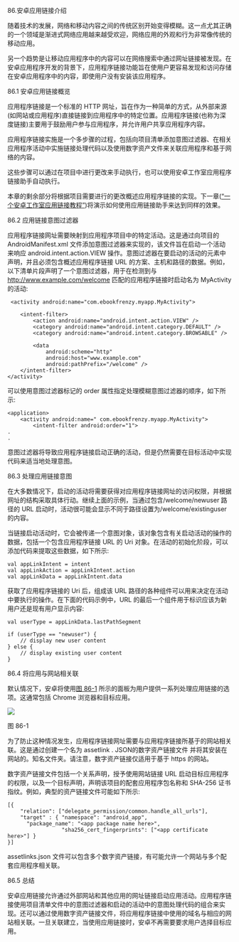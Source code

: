 86.安卓应用链接介绍

随着技术的发展，网络和移动内容之间的传统区别开始变得模糊。这一点尤其正确的一个领域是渐进式网络应用越来越受欢迎，网络应用的外观和行为非常像传统的移动应用。

另一个趋势是让移动应用程序中的内容可以在网络搜索中通过网址链接被发现。在安卓应用程序开发的背景下，应用程序链接功能旨在使用户更容易发现和访问存储在安卓应用程序中的内容，即使用户没有安装该应用程序。

86.1 安卓应用链接概览

应用程序链接是一个标准的 HTTP 网址，旨在作为一种简单的方式，从外部来源(如网站或应用程序)直接链接到应用程序中的特定位置。应用程序链接(也称为深度链接)主要用于鼓励用户参与应用程序，并允许用户共享应用程序内容。

应用程序链接实施是一个多步骤的过程，包括向项目清单添加意图过滤器、在相关应用程序活动中实施链接处理代码以及使用数字资产文件来关联应用程序和基于网络的内容。

这些步骤可以通过在项目中进行更改来手动执行，也可以使用安卓工作室应用程序链接助手自动执行。

本章的剩余部分将根据项目需要进行的更改概述应用程序链接的实现。下一章([“一个安卓工作室应用链接教程”](87.html#_idTextAnchor1605))将演示如何使用应用链接助手来达到同样的效果。

86.2 应用链接意图过滤器

应用程序链接网址需要映射到应用程序项目中的特定活动。这是通过向项目的 AndroidManifest.xml 文件添加意图过滤器来实现的，该文件旨在启动一个活动来响应 android.intent.action.VIEW 操作。意图过滤器在要启动的活动的元素中声明，并且必须包含概述应用程序链接 URL 的方案、主机和路径的数据。例如，以下清单片段声明了一个意图过滤器，用于在检测到与 http://www.example.com/welcome 匹配的应用程序链接时启动名为 MyActivity 的活动:

```
 <activity android:name="com.ebookfrenzy.myapp.MyActivity">

    <intent-filter>
        <action android:name="android.intent.action.VIEW" />
        <category android:name="android.intent.category.DEFAULT" />
        <category android:name="android.intent.category.BROWSABLE" />

        <data
            android:scheme="http"
            android:host="www.example.com"
            android:pathPrefix="/welcome" />
    </intent-filter>
</activity>
```

可以使用意图过滤器标记的 order 属性指定处理模糊意图过滤器的顺序，如下所示:

```
<application>
    <activity android:name=" com.ebookfrenzy.myapp.MyActivity">
        <intent-filter android:order="1">
.
.
```

意图过滤器将导致应用程序链接启动正确的活动，但是仍然需要在目标活动中实现代码来适当地处理意图。

86.3 处理应用链接意图

在大多数情况下，启动的活动将需要获得对应用程序链接网址的访问权限，并根据网址的结构采取具体行动。继续上面的示例，当通过包含/welcome/newuser 路径的 URL 启动时，活动很可能会显示不同于路径设置为/welcome/existinguser 的内容。

当链接启动活动时，它会被传递一个意图对象，该对象包含有关启动活动的操作的数据，包括一个包含应用程序链接 URL 的 Uri 对象。在活动的初始化阶段，可以添加代码来提取这些数据，如下所示:

```
val appLinkIntent = intent
val appLinkAction = appLinkIntent.action 
val appLinkData = appLinkIntent.data
```

获取了应用程序链接的 Uri 后，组成该 URL 路径的各种组件可以用来决定在活动中要执行的操作。在下面的代码示例中，URL 的最后一个组件用于标识应该为新用户还是现有用户显示内容:

```
val userType = appLinkData.lastPathSegment

if (userType == "newuser") {
    // display new user content
} else {
    // display existing user content
}
```

86.4 将应用与网站相关联

默认情况下，安卓将使用[图 86-1](#_idTextAnchor1603) 所示的面板为用户提供一系列处理应用链接的选项。这通常包括 Chrome 浏览器和目标应用。

![](image/as_4.1_app_links_chooser.jpg)

图 86-1

为了防止这种情况发生，应用程序链接网址需要与应用程序链接所基于的网站相关联。这是通过创建一个名为 assetlink . JSON的数字资产链接文件 并将其安装在网站的。知名文件夹。请注意，数字资产链接仅适用于基于 https 的网站。

数字资产链接文件包括一个关系声明，授予使用网站链接 URL 启动目标应用程序的权限，以及一个目标声明，声明该项目的配套应用程序包名称和 SHA-256 证书指纹。例如，典型的资产链接文件可能如下所示:

```
[{
    "relation": ["delegate_permission/common.handle_all_urls"],
    "target" : { "namespace": "android_app",
      "package_name": "<app package name here>",
                 "sha256_cert_fingerprints": ["<app certificate here>"] }
}]  
```

assetlinks.json 文件可以包含多个数字资产链接，有可能允许一个网站与多个配套应用程序相关联。

86.5 总结

安卓应用链接允许通过外部网站和其他应用的网址链接启动应用活动。应用程序链接使用项目清单文件中的意图过滤器和启动的活动中的意图处理代码的组合来实现。还可以通过使用数字资产链接文件，将应用程序链接中使用的域名与相应的网站相关联。一旦关联建立，当使用应用链接时，安卓不再需要要求用户选择目标应用。
